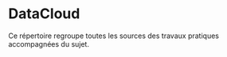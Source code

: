 # DataCloud
Ce répertoire regroupe toutes les sources des travaux pratiques accompagnées du sujet.  
